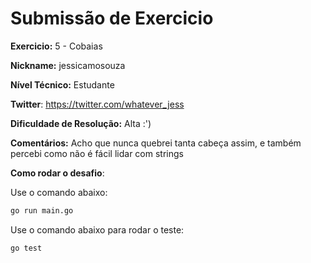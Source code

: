 # Submissão de Exercicio

**Exercicio:** 5 - Cobaias

**Nickname:** jessicamosouza

**Nível Técnico:** Estudante

**Twitter**: https://twitter.com/whatever_jess

**Dificuldade de Resolução:** Alta :') 

**Comentários:** Acho que nunca quebrei tanta cabeça assim, e também percebi como não é fácil lidar com strings

**Como rodar o desafio**:

Use o comando abaixo:

```bash
go run main.go
```

Use o comando abaixo para rodar o teste:

```bash
go test
```